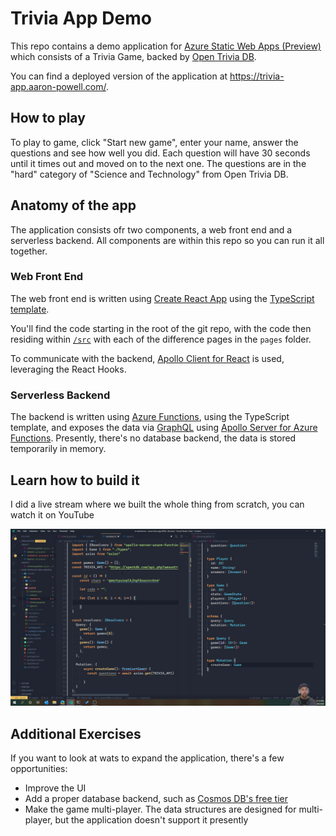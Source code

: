 # Trivia App Demo

This repo contains a demo application for [Azure Static Web Apps (Preview)](https://docs.microsoft.com/azure/static-web-apps/?WT.mc_id=staticwebapps-github-aapowell) which consists of a Trivia Game, backed by [Open Trivia DB](https://opentdb.com/).

You can find a deployed version of the application at https://trivia-app.aaron-powell.com/.

## How to play

To play to game, click "Start new game", enter your name, answer the questions and see how well you did. Each question will have 30 seconds until it times out and moved on to the next one. The questions are in the "hard" category of "Science and Technology" from Open Trivia DB.

## Anatomy of the app

The application consists ofr two components, a web front end and a serverless backend. All components are within this repo so you can run it all together.

### Web Front End

The web front end is written using [Create React App](https://create-react-app.dev/) using the [TypeScript template](https://create-react-app.dev/docs/adding-typescript).

You'll find the code starting in the root of the git repo, with the code then residing within [`/src`](/src) with each of the difference pages in the `pages` folder.

To communicate with the backend, [Apollo Client for React](https://www.apollographql.com/docs/react/) is used, leveraging the React Hooks.

### Serverless Backend

The backend is written using [Azure Functions](https://docs.microsoft.com/azure/functions/?WT.mc_id=staticwebapps-github-aapowell), using the TypeScript template, and exposes the data via [GraphQL](https://graphql.org/) using [Apollo Server for Azure Functions](https://www.apollographql.com/docs/apollo-server/deployment/azure-functions/). Presently, there's no database backend, the data is stored temporarily in memory.

## Learn how to build it

I did a live stream where we built the whole thing from scratch, you can watch it on YouTube

[![Live Stream banner](.github/images/live-stream.png)](https://www.youtube.com/watch?v=7CmNSykJNoA)

## Additional Exercises

If you want to look at wats to expand the application, there's a few opportunities:

- Improve the UI
- Add a proper database backend, such as [Cosmos DB's free tier](https://docs.microsoft.com/azure/cosmos-db/optimize-dev-test?WT.mc_id=staticwebapps-github-aapowell#azure-cosmos-db-free-tier)
- Make the game multi-player. The data structures are designed for multi-player, but the application doesn't support it presently
